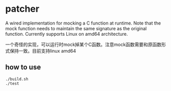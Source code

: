 # patcher

A wired implementation for mocking a C function at runtime. Note that the mock function needs to maintain the same signature as the original function. Currently supports Linux on amd64 architecture.

一个奇怪的实现，可以运行时mock掉某个C函数。注意mock函数需要和原函数形式保持一致。目前支持linux amd64

## how to use
```
./build.sh
./test
```